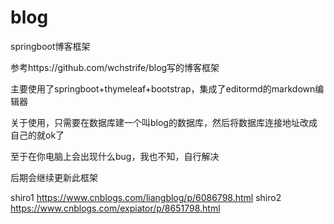 # blog

springboot博客框架

参考https://github.com/wchstrife/blog写的博客框架

主要使用了springboot+thymeleaf+bootstrap，集成了editormd的markdown编辑器

关于使用，只需要在数据库建一个叫blog的数据库，然后将数据库连接地址改成自己的就ok了

至于在你电脑上会出现什么bug，我也不知，自行解决

后期会继续更新此框架

shiro1 https://www.cnblogs.com/liangblog/p/6086798.html
shiro2 https://www.cnblogs.com/expiator/p/8651798.html
